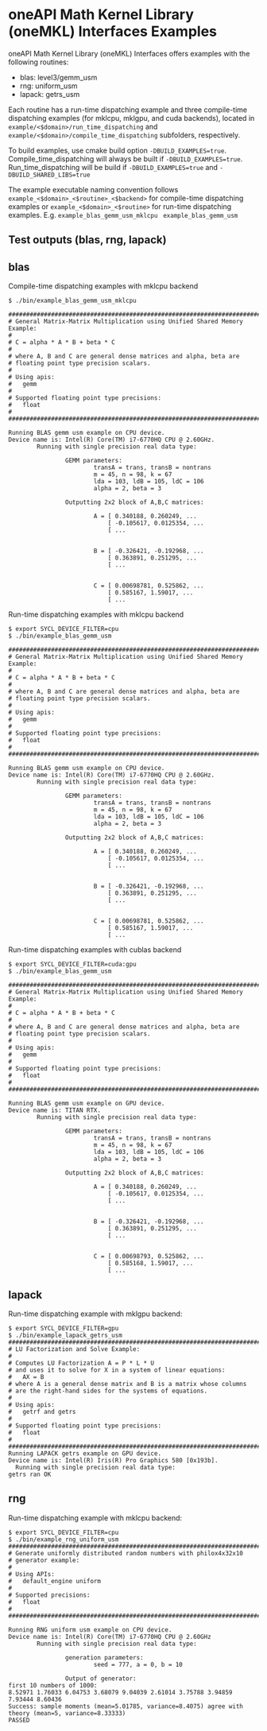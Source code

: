 # oneAPI Math Kernel Library (oneMKL) Interfaces Examples 
oneAPI Math Kernel Library (oneMKL) Interfaces offers examples with the following routines: 
- blas: level3/gemm_usm  
- rng: uniform_usm  
- lapack: getrs_usm

Each routine has a run-time dispatching example and three compile-time dispatching examples (for mklcpu, mklgpu, and cuda backends), located in `example/<$domain>/run_time_dispatching` and `example/<$domain>/compile_time_dispatching` subfolders, respectively.

To build examples, use cmake build option `-DBUILD_EXAMPLES=true`.  
Compile_time_dispatching will always be built if `-DBUILD_EXAMPLES=true`.   
Run_time_dispatching will be build if `-DBUILD_EXAMPLES=true` and `-DBUILD_SHARED_LIBS=true`

The example executable naming convention follows `example_<$domain>_<$routine>_<$backend>` for compile-time dispatching examples 
  or `example_<$domain>_<$routine>` for run-time dispatching examples. 
  E.g. `example_blas_gemm_usm_mklcpu `  `example_blas_gemm_usm`

## Test outputs (blas, rng, lapack)
  
## blas
Compile-time dispatching examples with mklcpu backend
```
$ ./bin/example_blas_gemm_usm_mklcpu

########################################################################
# General Matrix-Matrix Multiplication using Unified Shared Memory Example:
#
# C = alpha * A * B + beta * C
#
# where A, B and C are general dense matrices and alpha, beta are
# floating point type precision scalars.
#
# Using apis:
#   gemm
#
# Supported floating point type precisions:
#   float
#
########################################################################

Running BLAS gemm usm example on CPU device. 
Device name is: Intel(R) Core(TM) i7-6770HQ CPU @ 2.60GHz.
        Running with single precision real data type:

                GEMM parameters:
                        transA = trans, transB = nontrans
                        m = 45, n = 98, k = 67
                        lda = 103, ldB = 105, ldC = 106
                        alpha = 2, beta = 3

                Outputting 2x2 block of A,B,C matrices:

                        A = [ 0.340188, 0.260249, ...
                            [ -0.105617, 0.0125354, ...
                            [ ...


                        B = [ -0.326421, -0.192968, ...
                            [ 0.363891, 0.251295, ...
                            [ ...


                        C = [ 0.00698781, 0.525862, ...
                            [ 0.585167, 1.59017, ...
                            [ ...
```

Run-time dispatching examples with mklcpu backend
```
$ export SYCL_DEVICE_FILTER=cpu
$ ./bin/example_blas_gemm_usm

########################################################################
# General Matrix-Matrix Multiplication using Unified Shared Memory Example:
#
# C = alpha * A * B + beta * C
#
# where A, B and C are general dense matrices and alpha, beta are
# floating point type precision scalars.
#
# Using apis:
#   gemm
#
# Supported floating point type precisions:
#   float
#
########################################################################

Running BLAS gemm usm example on CPU device. 
Device name is: Intel(R) Core(TM) i7-6770HQ CPU @ 2.60GHz.
        Running with single precision real data type:

                GEMM parameters:
                        transA = trans, transB = nontrans
                        m = 45, n = 98, k = 67
                        lda = 103, ldB = 105, ldC = 106
                        alpha = 2, beta = 3

                Outputting 2x2 block of A,B,C matrices:

                        A = [ 0.340188, 0.260249, ...
                            [ -0.105617, 0.0125354, ...
                            [ ...


                        B = [ -0.326421, -0.192968, ...
                            [ 0.363891, 0.251295, ...
                            [ ...


                        C = [ 0.00698781, 0.525862, ...
                            [ 0.585167, 1.59017, ...
                            [ ...
```

Run-time dispatching examples with cublas backend
```
$ export SYCL_DEVICE_FILTER=cuda:gpu
$ ./bin/example_blas_gemm_usm

########################################################################
# General Matrix-Matrix Multiplication using Unified Shared Memory Example:
#
# C = alpha * A * B + beta * C
#
# where A, B and C are general dense matrices and alpha, beta are
# floating point type precision scalars.
#
# Using apis:
#   gemm
#
# Supported floating point type precisions:
#   float
#
########################################################################

Running BLAS gemm usm example on GPU device. 
Device name is: TITAN RTX.
        Running with single precision real data type:

                GEMM parameters:
                        transA = trans, transB = nontrans
                        m = 45, n = 98, k = 67
                        lda = 103, ldB = 105, ldC = 106
                        alpha = 2, beta = 3

                Outputting 2x2 block of A,B,C matrices:

                        A = [ 0.340188, 0.260249, ...
                            [ -0.105617, 0.0125354, ...
                            [ ...


                        B = [ -0.326421, -0.192968, ...
                            [ 0.363891, 0.251295, ...
                            [ ...


                        C = [ 0.00698793, 0.525862, ...
                            [ 0.585168, 1.59017, ...
                            [ ...
```
 
## lapack 
Run-time dispatching example with mklgpu backend:
```
$ export SYCL_DEVICE_FILTER=gpu
$ ./bin/example_lapack_getrs_usm
########################################################################
# LU Factorization and Solve Example:
#
# Computes LU Factorization A = P * L * U
# and uses it to solve for X in a system of linear equations:
#   AX = B
# where A is a general dense matrix and B is a matrix whose columns
# are the right-hand sides for the systems of equations.
#
# Using apis:
#   getrf and getrs
#
# Supported floating point type precisions:
#   float
#
########################################################################
Running LAPACK getrs example on GPU device. 
Device name is: Intel(R) Iris(R) Pro Graphics 580 [0x193b].
  Running with single precision real data type:
getrs ran OK
```

## rng
Run-time dispatching example with mklcpu backend:
```
$ export SYCL_DEVICE_FILTER=cpu
$ ./bin/example_rng_uniform_usm
########################################################################
# Generate uniformly distributed random numbers with philox4x32x10
# generator example:
#
# Using APIs:
#   default_engine uniform
#  
# Supported precisions:
#   float
# 
########################################################################

Running RNG uniform usm example on CPU device.
Device name is: Intel(R) Core(TM) i7-6770HQ CPU @ 2.60GHz
        Running with single precision real data type:

                generation parameters:
                        seed = 777, a = 0, b = 10

                Output of generator:
first 10 numbers of 1000:
8.52971 1.76033 6.04753 3.68079 9.04039 2.61014 3.75788 3.94859 7.93444 8.60436
Success: sample moments (mean=5.01785, variance=8.4075) agree with theory (mean=5, variance=8.33333)
PASSED
```


